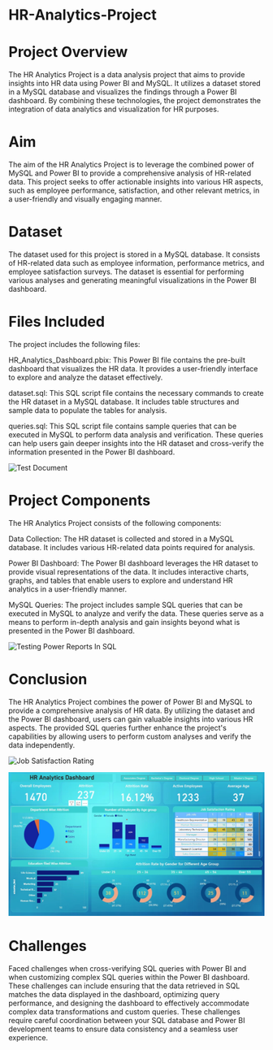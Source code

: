 # HR-Analytics-Project

# Project Overview
The HR Analytics Project is a data analysis project that aims to provide insights into HR data using Power BI and MySQL. It utilizes a dataset stored in a MySQL database and visualizes the findings through a Power BI dashboard. By combining these technologies, the project demonstrates the integration of data analytics and visualization for HR purposes.

# Aim
The aim of the HR Analytics Project is to leverage the combined power of MySQL and Power BI to provide a comprehensive analysis of HR-related data. This project seeks to offer actionable insights into various HR aspects, such as employee performance, satisfaction, and other relevant metrics, in a user-friendly and visually engaging manner.

# Dataset
The dataset used for this project is stored in a MySQL database. It consists of HR-related data such as employee information, performance metrics, and employee satisfaction surveys. The dataset is essential for performing various analyses and generating meaningful visualizations in the Power BI dashboard.

# Files Included
The project includes the following files:

HR_Analytics_Dashboard.pbix: This Power BI file contains the pre-built dashboard that visualizes the HR data. It provides a user-friendly interface to explore and analyze the dataset effectively.

dataset.sql: This SQL script file contains the necessary commands to create the HR dataset in a MySQL database. It includes table structures and sample data to populate the tables for analysis.

queries.sql: This SQL script file contains sample queries that can be executed in MySQL to perform data analysis and verification. These queries can help users gain deeper insights into the HR dataset and cross-verify the information presented in the Power BI dashboard.

![Test Document](Test%20Document.png)

# Project Components
The HR Analytics Project consists of the following components:

Data Collection: The HR dataset is collected and stored in a MySQL database. It includes various HR-related data points required for analysis.

Power BI Dashboard: The Power BI dashboard leverages the HR dataset to provide visual representations of the data. It includes interactive charts, graphs, and tables that enable users to explore and understand HR analytics in a user-friendly manner.

MySQL Queries: The project includes sample SQL queries that can be executed in MySQL to analyze and verify the data. These queries serve as a means to perform in-depth analysis and gain insights beyond what is presented in the Power BI dashboard.

![Testing Power Reports In SQL](Testing%20Power%20Reports%20In%20SQL.png)

# Conclusion
The HR Analytics Project combines the power of Power BI and MySQL to provide a comprehensive analysis of HR data. By utilizing the dataset and the Power BI dashboard, users can gain valuable insights into various HR aspects. The provided SQL queries further enhance the project's capabilities by allowing users to perform custom analyses and verify the data independently.

![Job Satisfaction Rating](Job%20Satisfaction%20Rating.png)

![Dashboard](Dashboard_.png)

# Challenges
Faced challenges when cross-verifying SQL queries with Power BI and when customizing complex SQL queries within the Power BI dashboard. These challenges can include ensuring that the data retrieved in SQL matches the data displayed in the dashboard, optimizing query performance, and designing the dashboard to effectively accommodate complex data transformations and custom queries. These challenges require careful coordination between your SQL database and Power BI development teams to ensure data consistency and a seamless user experience.

